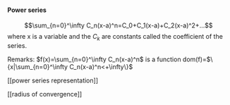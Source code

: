 #### Power series
$$\sum_{n=0}^\infty C_n(x-a)^n=C_0+C_1(x-a)+C_2(x-a)^2+...$$
where x is a variable and the $C_k$ are constants called the coefficient of the series.

Remarks: $f(x)=\sum_{n=0}^\infty C_n(x-a)^n$ is a function 
dom(f)=$\{x|\sum_{n=0}^\infty C_n(x-a)^n<+\infty\}$

[[power series representation]]

[[radius of convergence]]
